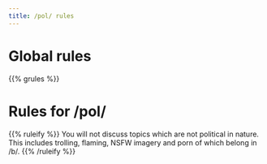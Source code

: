 ```yaml
---
title: /pol/ rules
---
```


# Global rules

{{% grules %}}


# Rules for /pol/

{{% ruleify %}}
You will not discuss topics which are not political in nature. This includes trolling, flaming, NSFW imagery and porn of which belong in /b/.
{{% /ruleify %}}
